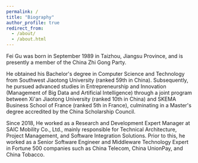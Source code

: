 ```yaml
---
permalink: /
title: "Biography"
author_profile: true
redirect_from: 
  - /about/
  - /about.html
---
```


Fei Gu was born in September 1989 in Taizhou, Jiangsu Province, and is presently a member of the China Zhi Gong Party. 

He obtained his Bachelor's degree in Computer Science and Technology from Southwest Jiaotong University (ranked 59th in China). Subsequently, he pursued advanced studies in Entrepreneurship and Innovation (Management of Big Data and Artificial Intelligence) through a joint program between Xi'an Jiaotong University (ranked 10th in China) and SKEMA Business School of France (ranked 5th in France), culminating in a Master's degree accredited by the China Scholarship Council.

Since 2018, He worked as a Research and Development Expert Manager at SAIC Mobility Co., Ltd., mainly responsible for Technical Architecture, Project Management, and Software Integration Solutions. Prior to this, he worked as a Senior Software Engineer and Middleware Technology Expert in Fortune 500 companies such as China Telecom, China UnionPay, and China Tobacco.
